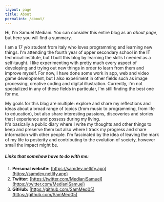 ```yaml
---
layout: page
title: About
permalink: /about/
---
```


Hi, I'm Samuel Mediani. You can consider this entire blog as an *about page*, but here you will find a summary.

I am a 17 y/o student from Italy who loves programming and learning new things.
I'm attending the fourth year of upper secondary school in the IT technical institute, but I built this blog by learning the skills I needed as a self-taught.
I like experimenting with pretty much every aspect of developing and trying out new things in order to learn from them and improve myself.
For now, I have done some work in app, web and video game development, but I also experiment in other fields such as image processing, creative coding and digital illustration.
Currently, I'm not specialized in any of these fields in particular, I'm still finding the best one for me. <br>

My goals for this blog are multiple: explore and share my reflections and ideas about a broad range of topics (from music to programming, from life to education), but also share interesting passions, discoveries and stories that I experience and possess during my living. <br>
It's basically a public diary where I write my thoughts and other things to keep and preserve them but also where I track my progress and share information with other people.
I'm fascinated by the idea of leaving the mark of my life to posterity and contributing to the evolution of society, however small the impact might be.

##### Links that somehow have to do with me:
1. **Personal website:** [https://samdev.netlify.app](https://samdev.netlify.app)
2. **Twitter:** [https://twitter.com/MedianiSamuel](https://twitter.com/MedianiSamuel)
3. **GitHub:** [https://github.com/SamMed05](https://github.com/SamMed05)
